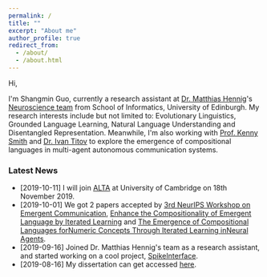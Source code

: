 ```yaml
---
permalink: /
title: ""
excerpt: "About me"
author_profile: true
redirect_from: 
  - /about/
  - /about.html
---
```


Hi,

I'm Shangmin Guo, currently a research assistant at [Dr. Matthias Hennig](http://homepages.inf.ed.ac.uk/mhennig/)'s [Neuroscience team](http://homepages.inf.ed.ac.uk/mhennig/people/) from School of Informatics, University of Edinburgh. My research interests include but not limited to: Evolutionary Linguistics, Grounded Language Learning, Natural Language Understanding and Disentangled  Representation. Meanwhile, I'm also working with [Prof. Kenny Smith](http://www.lel.ed.ac.uk/~kenny/) and [Dr. Ivan Titov](http://ivan-titov.org/) to explore the emergence of compositional languages in multi-agent autonomous communication systems.

###  Latest News
 - [2019-10-11] I will join [ALTA](http://alta.cambridgeenglish.org/) at University of Cambridge on 18th November 2019. 
 - [2019-10-01] We got 2 papers accepted by [3rd NeurIPS Workshop on Emergent Communication](https://sites.google.com/view/emecom2019/home), [Enhance the Compositionality of Emergent Language by Iterated Learning](/files/nips-2019-workshop1.pdf) and [The Emergence of Compositional Languages forNumeric Concepts Through Iterated Learning inNeural Agents](/files/nips-2019-workshop2.pdf).
 - [2019-09-16] Joined Dr. Matthias Hennig's team as a research assistant, and started working on a cool project, [SpikeInterface](https://github.com/SpikeInterface).
 - [2019-08-16] My dissertation can get accessed [here](https://arxiv.org/pdf/1911.01098.pdf).
